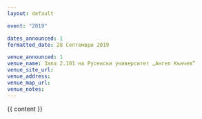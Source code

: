 ```yaml
---
layout: default

event: "2019"

dates_announced: 1
formatted_date: 28 Септември 2019

venue_announced: 1
venue_name: Зала 2.101 на Русенски университет „Ангел Кънчев“
venue_site_url:
venue_address:
venue_map_url:
venue_notes:
---
```


{{ content }}
